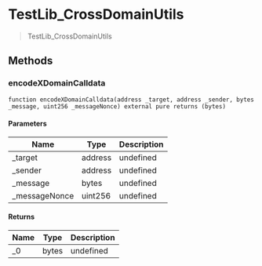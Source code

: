 # TestLib_CrossDomainUtils



> TestLib_CrossDomainUtils





## Methods

### encodeXDomainCalldata

```solidity
function encodeXDomainCalldata(address _target, address _sender, bytes _message, uint256 _messageNonce) external pure returns (bytes)
```





#### Parameters

| Name | Type | Description |
|---|---|---|
| _target | address | undefined
| _sender | address | undefined
| _message | bytes | undefined
| _messageNonce | uint256 | undefined

#### Returns

| Name | Type | Description |
|---|---|---|
| _0 | bytes | undefined




